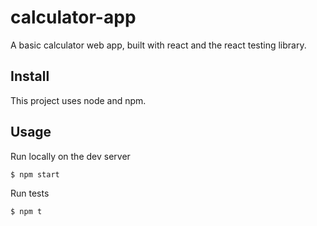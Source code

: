 # calculator-app
A basic calculator web app, built with react and the react testing library.

## Install

This project uses node and npm.

## Usage

Run locally on the dev server
```
$ npm start
```

Run tests
```
$ npm t
```

